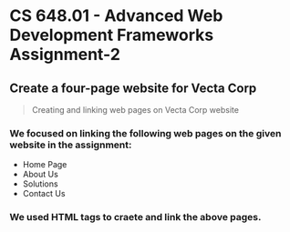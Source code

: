 # CS 648.01 - Advanced Web Development Frameworks Assignment-2
 
## Create a four-page website for Vecta Corp

> Creating and linking web pages on Vecta Corp website

### We focused on linking the following web pages on the given website in the assignment:

- Home Page
- About Us
- Solutions
- Contact Us

### We used HTML tags to craete and link the above pages.